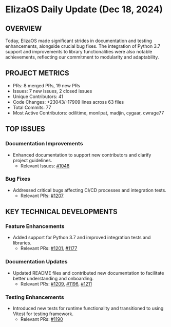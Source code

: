 # ElizaOS Daily Update (Dec 18, 2024)

## OVERVIEW 
Today, ElizaOS made significant strides in documentation and testing enhancements, alongside crucial bug fixes. The integration of Python 3.7 support and improvements to library functionalities were also notable achievements, reflecting our commitment to modularity and adaptability.

## PROJECT METRICS
- PRs: 8 merged PRs, 19 new PRs
- Issues: 7 new issues, 2 closed issues
- Unique Contributors: 41
- Code Changes: +23043/-17909 lines across 63 files
- Total Commits: 77
- Most Active Contributors: odilitime, monilpat, madjin, cygaar, cwrage77

## TOP ISSUES
### Documentation Improvements
- Enhanced documentation to support new contributors and clarify project guidelines.
  - Relevant Issues: [#1048](https://github.com/elizaos/eliza/issues/1048)

### Bug Fixes
- Addressed critical bugs affecting CI/CD processes and integration tests.
  - Relevant PRs: [#1207](https://github.com/elizaos/eliza/pull/1207)

## KEY TECHNICAL DEVELOPMENTS
### Feature Enhancements
- Added support for Python 3.7 and improved integration tests and libraries.
  - Relevant PRs: [#1201](https://github.com/elizaos/eliza/pull/1201), [#1177](https://github.com/elizaos/eliza/pull/1177)

### Documentation Updates
- Updated README files and contributed new documentation to facilitate better understanding and onboarding.
  - Relevant PRs: [#1209](https://github.com/elizaos/eliza/pull/1209), [#1196](https://github.com/elizaos/eliza/pull/1196), [#1211](https://github.com/elizaos/eliza/pull/1211)

### Testing Enhancements
- Introduced new tests for runtime functionality and transitioned to using Vitest for testing framework.
  - Relevant PRs: [#1190](https://github.com/elizaos/eliza/pull/1190)